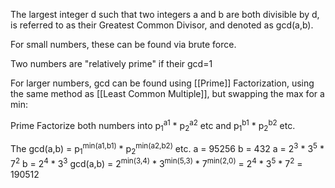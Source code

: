 The largest integer d such that two integers a and b are both divisible by d, is referred to as their Greatest Common Divisor, and denoted as gcd(a,b).

For small numbers, these can be found via brute force.

Two numbers are "relatively prime" if their gcd=1


For larger numbers, gcd can be found using [[Prime]] Factorization, using the same method as [[Least Common Multiple]], but swapping the max for a min:

Prime Factorize both numbers into p<sub>1</sub><sup>a1</sup> * p<sub>2</sub><sup>a2</sup> etc and p<sub>1</sub><sup>b1</sup> * p<sub>2</sub><sup>b2</sup> etc.

The gcd(a,b) = p<sub>1</sub><sup>min(a1,b1)</sup> * p<sub>2</sub><sup>min(a2,b2)</sup> etc.
a = 95256 b = 432
a = 2<sup>3</sup> * 3<sup>5</sup> * 7<sup>2</sup>   b = 2<sup>4</sup> * 3<sup>3</sup>
gcd(a,b) = 2<sup>min(3,4)</sup> * 3<sup>min(5,3)</sup> * 7<sup>min(2,0)</sup> = 2<sup>4</sup> * 3<sup>5</sup> * 7<sup>2</sup> = 190512
